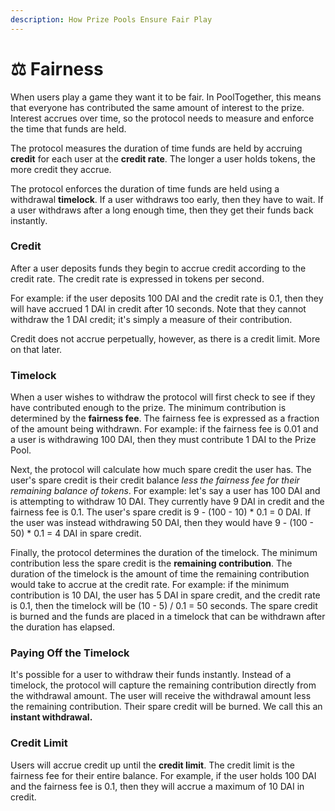 ```yaml
---
description: How Prize Pools Ensure Fair Play
---
```


# ⚖️ Fairness

When users play a game they want it to be fair.  In PoolTogether, this means that everyone has contributed the same amount of interest to the prize.  Interest accrues over time, so the protocol needs to measure and enforce the time that funds are held.

The protocol measures the duration of time funds are held by accruing **credit** for each user at the **credit rate**.  The longer a user holds tokens, the more credit they accrue.

The protocol enforces the duration of time funds are held using a withdrawal **timelock**.  If a user withdraws too early, then they have to wait.  If a user withdraws after a long enough time, then they get their funds back instantly.

### Credit

After a user deposits funds they begin to accrue credit according to the credit rate.  The credit rate is expressed in tokens per second.

For example: if the user deposits 100 DAI and the credit rate is 0.1, then they will have accrued 1 DAI in credit after 10 seconds.  Note that they cannot withdraw the 1 DAI credit; it's simply a measure of their contribution.

Credit does not accrue perpetually, however, as there is a credit limit.  More on that later.

### Timelock

When a user wishes to withdraw the protocol will first check to see if they have contributed enough to the prize. The minimum contribution is determined by the **fairness fee**.  The fairness fee is expressed as a fraction of the amount being withdrawn. For example: if the fairness fee is 0.01 and a user is withdrawing 100 DAI, then they must contribute 1 DAI to the Prize Pool.

Next, the protocol will calculate how much spare credit the user has.  The user's spare credit is their credit balance _less the fairness fee for their remaining balance of tokens_.  For example: let's say a user has 100 DAI and is attempting to withdraw 10 DAI.  They currently have 9 DAI in credit and the fairness fee is 0.1.  The user's spare credit is 9 - \(100 - 10\) \* 0.1 = 0 DAI.  If the user was instead withdrawing 50 DAI, then they would have 9 - \(100 - 50\) \* 0.1 = 4 DAI in spare credit.

Finally, the protocol determines the duration of the timelock. The minimum contribution less the spare credit is the **remaining contribution**.  The duration of the timelock is the amount of time the remaining contribution would take to accrue at the credit rate.  For example: if the minimum contribution is 10 DAI, the user has 5 DAI in spare credit, and the credit rate is 0.1, then the timelock will be \(10 - 5\) / 0.1 = 50 seconds.  The spare credit is burned and the funds are placed in a timelock that can be withdrawn after the duration has elapsed.

### Paying Off the Timelock

It's possible for a user to withdraw their funds instantly.  Instead of a timelock, the protocol will capture the remaining contribution directly from the withdrawal amount. The user will receive the withdrawal amount less the remaining contribution.  Their spare credit will be burned.  We call this an **instant withdrawal.**

### Credit Limit

Users will accrue credit up until the **credit limit**.  The credit limit is the fairness fee for their entire balance.  For example, if the user holds 100 DAI and the fairness fee is 0.1, then they will accrue a maximum of 10 DAI in credit.

